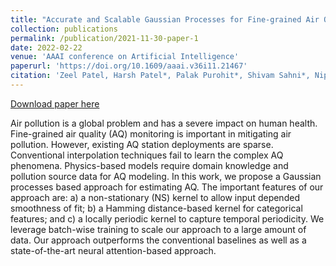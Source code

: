 ```yaml
---
title: "Accurate and Scalable Gaussian Processes for Fine-grained Air Quality Inference"
collection: publications
permalink: /publication/2021-11-30-paper-1
date: 2022-02-22
venue: 'AAAI conference on Artificial Intelligence'
paperurl: 'https://doi.org/10.1609/aaai.v36i11.21467'
citation: 'Zeel Patel, Harsh Patel*, Palak Purohit*, Shivam Sahni*, Nipun Batra. Accurate and Scalable Gaussian Processes for Fine-grained Air Quality Inference.&quot; Thirty-Sixth Association for the Advancement of Artificial Intelligence (AAAI) Conference [AAAI 2022].'
---
```

[Download paper here](https://drive.google.com/file/d/11xlS5uvGT0Ml5AlsXMCBZjVJdCdxJwOf/view?usp=sharing)

Air pollution is a global problem and has a severe impact on human health. Fine-grained air quality (AQ) monitoring is important in mitigating air pollution. However, existing AQ station deployments are sparse. Conventional interpolation techniques fail to learn the complex AQ phenomena. Physics-based models require domain knowledge and pollution source data for AQ modeling. In this work, we propose a Gaussian processes based approach for estimating AQ. The important features of our approach are: a) a non-stationary (NS) kernel to allow input depended smoothness of fit; b) a Hamming distance-based kernel for categorical features; and c) a locally periodic kernel to capture temporal periodicity. We leverage batch-wise training to scale our approach to a large amount of data. Our approach outperforms the conventional baselines as well as a state-of-the-art neural attention-based approach.

